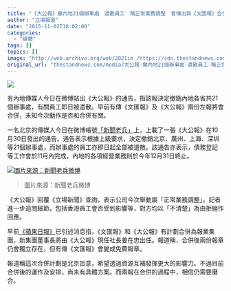 ```yaml
---
title: "《大公報》撤內地21個辦事處　遣散員工　稱正常業務調整　曾傳出與《文匯報》合併"
author: "立場報道"
date: "2015-11-02T18:02:00"
categories:
  - "媒體"
tags: []
topics: []
image: "http://web.archive.org/web/2021im_/https://cdn.thestandnews.com/media/photos/cache/taikung-13_ibdtT_1200x0.png"
original_url: "thestandnews.com/media/大公報-撤內地21個辦事處-遣散員工-稱正常業務調整-曾傳出與-文匯報-合併"
---
```

![](http://web.archive.org/web/2021im_/https://cdn.thestandnews.com/media/photos/cache/taikung-13_ibdtT_1200x0.png)

有內地傳媒人今日在微博貼出《大公報》的通告，指該報決定撤銷內地各省共21個辦事處，有關員工即日被遣散。早前有傳《文匯報》及《大公報》兩份左報將會合併，未知今次動作是否和合併有關。

一名北京的傳媒人今日在微博帳號[「新聞老兵」](http://web.archive.org/web/20210629021322/http://www.weibo.com/1500823650/D1Z3CDrb8?from=page_1005051500823650_profile&wvr=6&mod=weibotime&type=comment#_rnd1446458597147)上，上載了一張《大公報》在10月30日發出的通告。通告表示根據上級要求，決定撤銷北京、廣州、上海、深圳等21個辦事處，而辦事處的員工亦即日起全部被遣散。該通告亦表示，債務登記等工作會於11月內完成，內地的各項經營業務則於今年12月31日終止。

[![圖片來源：新聞老兵微博](http://web.archive.org/web/2021im_/https://cdn.thestandnews.com/media/photos/cache/12193413_10206710126726092_4906754134764608266_n20copy_baWdc_1200x0.jpg)](http://web.archive.org/web/20210629021322/https://cdn.thestandnews.com/media/photos/cache/12193413_10206710126726092_4906754134764608266_n20copy_baWdc_1200x0.jpg)

> 圖片來源：新聞老兵微博

《大公報》回覆《立場新聞》查詢，表示公司今次舉動屬「正常業務調整」。記者進一步追問細節，包括香港員工會否受到影響等，對方均以「不清楚」為由拒絕作回應。

早前[《蘋果日報》](http://web.archive.org/web/20210629021322/http://hk.apple.nextmedia.com/realtime/china/20151029/54369450?top=12h)已引述消息指，《文匯報》和《大公報》有計劃合併為報業集團，新集團董事長將由《大公報》現任社長姜在忠出任。報道稱，合併後兩份報章仍會獨立存在，但有傳《文匯報》會變成免費報章。

報道稱這次合併計劃是北京旨意，希望透過資源互補發揮更大的影響力。不過目前合併後的運作及安排，尚未有具體方案。而兩報在合併的過程中，相信仍需要磨合。